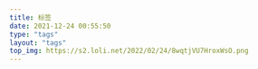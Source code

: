 ```yaml
---
title: 标签
date: 2021-12-24 00:55:50
type: "tags"
layout: "tags"
top_img: https://s2.loli.net/2022/02/24/8wqtjVU7HroxWsO.png
---
```


